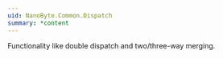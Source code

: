 ```yaml
---
uid: NanoByte.Common.Dispatch
summary: *content
---
```

Functionality like double dispatch and two/three-way merging.
